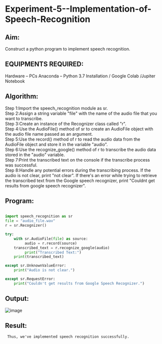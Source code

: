 # Experiment-5--Implementation-of-Speech-Recognition

## Aim:
 Construct a python program to implement speech recognition.
## EQUIPMENTS REQUIRED:
Hardware – PCs
Anaconda – Python 3.7 Installation / Google Colab /Jupiter Notebook
## Algorithm:
Step 1:Import the speech_recognition module as sr.<br>
Step 2:Assign a string variable "file" with the name of the audio file that you want to transcribe.<br>
Step 3:Create an instance of the Recognizer class called "r".<br>
Step 4:Use the AudioFile() method of sr to create an AudioFile object with the audio file name passed as an argument.<br>
Step 5:Use the record() method of r to read the audio data from the AudioFile object and store it in the variable "audio".<br>
Step 6:Use the recognize_google() method of r to transcribe the audio data stored in the "audio" variable.<br>
Step 7:Print the transcribed text on the console if the transcribe process was successful.<br>
Step 8:Handle any potential errors during the transcribing process. If the audio is not clear, print "not clear". If there's an error while trying to retrieve the transcribed text from the Google speech recognizer, print "Couldnt get results from google speech recognizer".<br>

## Program:

```python

import speech_recognition as sr
file = "audio_file.wav"
r = sr.Recognizer()

try:
    with sr.AudioFile(file) as source:
         audio = r.record(source)
    transcribed_text = r.recognize_google(audio)
         print("Transcribed Text:")
    print(transcribed_text)

except sr.UnknownValueError:
    print("Audio is not clear.")

except sr.RequestError:
    print("Couldn't get results from Google Speech Recognizer.")


```
## Output:

![image](https://github.com/Sugan2002/Implementation-of-Speech-Recognition-AI-5/assets/77089743/fd42b791-be6c-4a35-b388-058ad508487e)

## Result:
     Thus, we've implemented speech recognition successfully.
